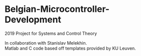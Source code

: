 # Belgian-Microcontroller-Development
2019 Project for Systems and Control Theory

In collaboration with Stanislav Melekhin.   
Matlab and C code based off templates provided by KU Leuven.
